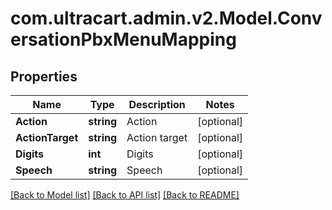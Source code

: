 
# com.ultracart.admin.v2.Model.ConversationPbxMenuMapping

## Properties

Name | Type | Description | Notes
------------ | ------------- | ------------- | -------------
**Action** | **string** | Action | [optional] 
**ActionTarget** | **string** | Action target | [optional] 
**Digits** | **int** | Digits | [optional] 
**Speech** | **string** | Speech | [optional] 

[[Back to Model list]](../README.md#documentation-for-models)
[[Back to API list]](../README.md#documentation-for-api-endpoints)
[[Back to README]](../README.md)

